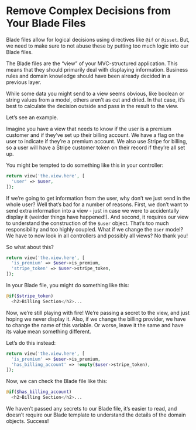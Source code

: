 # Remove Complex Decisions from Your Blade Files

Blade files allow for logical decisions using directives like `@if` or `@isset`.  But, we need to make sure to not abuse these by putting too much logic into our Blade files.

The Blade files are the “view” of your MVC-structured application. This means that they should primarily deal with displaying information. Business rules and domain knowledge should have been already decided in a previous layer.

While some data you might send to a view seems obvious, like boolean or string values from a model, others aren’t as cut and dried. In that case, it’s best to calculate the decision outside and pass in the result to the view.

Let’s see an example.

Imagine you have a view that needs to know if the user is a premium customer and if they’ve set up their billing account.  We have a flag on the user to indicate if they’re a premium account.  We also use Stripe for billing, so a user will have a Stripe customer token on their record if they’re all set up.

You might be tempted to do something like this in your controller:

```php
return view('the.view.here', [
  'user' => $user,
]);
```

If we’re going to get information from the user, why don’t we just send in the whole user?  Well that’s bad for a number of reasons.  First, we don’t want to send extra information into a view - just in case we were to accidentally display it (weirder things have happened!). And second, it requires our view to understand the construction of the `$user` object. That’s too much responsibility and too highly coupled.  What if we change the `User` model? We have to now look in all controllers and possibly all views?  No thank you!

So what about this?

```php
return view('the.view.here', [
  'is_premium' => $user->is_premium,
  'stripe_token' => $user->stripe_token,
]);
```

In your Blade file, you might do something like this:

```php
@if($stripe_token)
  <h2>Billing Section</h2>...
```

Now, we’re still playing with fire! We’re passing a secret to the view, and just hoping we never display it.  Also, if we change the billing provider, we have to change the name of this variable. Or worse, leave it the same and have its value mean something different.

Let’s do this instead:

```php
return view('the.view.here', [
  'is_premium' => $user->is_premium,
  'has_billing_account' => !empty($user->stripe_token),
]);
```

Now, we can check the Blade file like this:

```php
@if($has_billing_account)
  <h2>Billing Section</h2>...
```

We haven’t passed any secrets to our Blade file, it’s easier to read, and doesn’t require our Blade template to understand the details of the domain objects.  Success!
